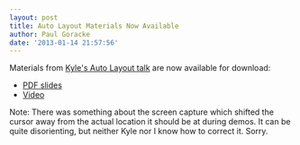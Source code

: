```yaml
---
layout: post
title: Auto Layout Materials Now Available
author: Paul Goracke
date: '2013-01-14 21:57:56'
---
```


Materials from [Kyle's Auto Layout talk](http://seattlexcoders.org/2013/01/07/january-10---auto-layout-and-google-maps.html) are now available for download:

* [PDF slides](https://s3.amazonaws.com/xcoders/Auto+Layout+Talk+Slides.pdf)
* [Video](https://s3.amazonaws.com/xcoders/Auto+Layout.mp4.zip)

Note: There was something about the screen capture which shifted the cursor away from the actual location it should be at during demos. It can be quite disorienting, but neither Kyle nor I know how to correct it. Sorry.
